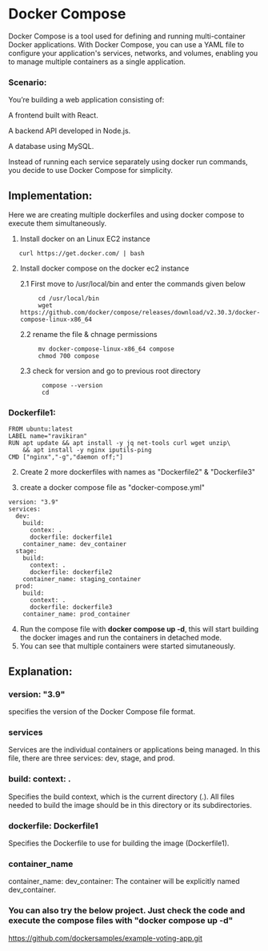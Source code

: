 # Docker Compose
Docker Compose is a tool used for defining and running multi-container Docker applications. With Docker Compose, you can use a YAML file to configure your application's services, networks, and volumes, enabling you to manage multiple containers as a single application.

### Scenario: 
You’re building a web application consisting of: 

A frontend built with React. 

A backend API developed in Node.js. 

A database using MySQL. 

Instead of running each service separately using docker run commands, you decide to use Docker Compose for simplicity.

## Implementation:

Here we are creating multiple dockerfiles and using docker compose to execute them simultaneously.

1. Install docker on an Linux EC2 instance
```
   curl https://get.docker.com/ | bash
```
2. Install docker compose on the docker ec2 instance
   
   2.1 First move to /usr/local/bin and enter the commands given below
   ```
        cd /usr/local/bin
        wget https://github.com/docker/compose/releases/download/v2.30.3/docker-compose-linux-x86_64
   ```
   2.2 rename the file & chnage permissions
   ```
        mv docker-compose-linux-x86_64 compose
        chmod 700 compose
   ```
   2.3 check for version and go to previous root directory
   ```
         compose --version
         cd
   ```
### Dockerfile1:
```
FROM ubuntu:latest
LABEL name="ravikiran"
RUN apt update && apt install -y jq net-tools curl wget unzip\
    && apt install -y nginx iputils-ping
CMD ["nginx","-g","daemon off;"]
```
2. Create 2 more dockerfiles with names as "Dockerfile2" & "Dockerfile3"

3. create a docker compose file as "docker-compose.yml"
```   
version: "3.9"
services:
  dev:
    build:
      contex: .
      dockerfile: dockerfile1
    container_name: dev_container
  stage:
    build:
      context: .
      dockerfile: dockerfile2
    container_name: staging_container
  prod:
    build:
      context: .
      dockerfile: dockerfile3
    container_name: prod_container
```
4. Run the compose file with **docker compose up -d**, this will start building the docker images and run the containers in detached mode.
5. You can see that multiple containers were started simutaneously.

## Explanation:
### version: "3.9" 
specifies the version of the Docker Compose file format.
### services
Services are the individual containers or applications being managed. In this file, there are three services: dev, stage, and prod.
### build: context: .
Specifies the build context, which is the current directory (.). All files needed to build the image should be in this directory or its subdirectories.
### dockerfile: Dockerfile1
Specifies the Dockerfile to use for building the image (Dockerfile1).
### container_name
container_name: dev_container: The container will be explicitly named dev_container.

### You can also try the below project. Just check the code and execute the compose files with "docker compose up -d"
 
 https://github.com/dockersamples/example-voting-app.git
 
 
